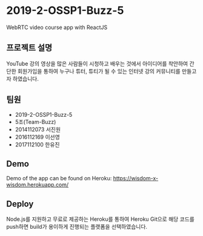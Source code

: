 # 2019-2-OSSP1-Buzz-5
WebRTC video course app with ReactJS

## 프로젝트 설명
YouTube 강의 영상을 많은 사람들이 시청하고 배우는 것에서 아이디어를 착안하여 간단한 회원가입을 통하여 누구나 튜터, 튜티가 될 수 있는 인터넷 강의 커뮤니티를 만들고자 하였습니다.

## 팀원
- 2019-2-OSSP1-Buzz-5
- 5조(Team-Buzz)
- 2014112073 서진원
- 2016112169 이선영
- 2017112100 한유진

## Demo
Demo of the app can be found on Heroku:
https://wisdom-x-wisdom.herokuapp.com/

## Deploy
Node.js를 지원하고 무료로 제공하는 Heroku를 통하여 Heroku Git으로 해당 코드를 push하면 build가 용이하게 진행되는 플랫폼을 선택하였습니다.

